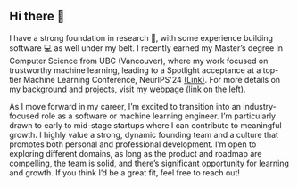 ## Hi there 👋

I have a strong foundation in research 🧪, with some experience building software 💻 as well under my belt. I recently earned my Master’s degree in Computer Science from UBC (Vancouver), where my work  focused on trustworthy machine learning, leading to a Spotlight acceptance at a top-tier Machine Learning Conference, NeurIPS'24 [(Link)](https://nips.cc/virtual/2024/poster/95529). For more details on my background and projects, visit my webpage (link on the left).

As I move forward in my career, I’m excited to transition into an industry-focused role as a software or machine learning engineer. I’m particularly drawn to early to mid-stage startups where I can contribute to meaningful growth. I highly value a strong, dynamic founding team and a culture that promotes both personal and professional development. I’m open to exploring different domains, as long as the product and roadmap are compelling, the team is solid, and there’s significant opportunity for learning and growth. If you think I’d be a great fit, feel free to reach out!

<!--## &#x1f4c8; Check out some of my GitHub Stats

<p float="left">
  <img align="center" src="https://github-readme-stats.vercel.app/api/top-langs/?username=greninja&hide=makefile,matlab,java,shell,javascript,css,dockerfile,c%2B%2B,c%23,c,tex,labview" />
  <img align="center" src="https://github-readme-stats.vercel.app/api?username=greninja&show_icons=true&line_height=27&count_private=true&title_color=ffffff&text_color=c9cacc&icon_color=2bbc8a&bg_color=1d1f21" />
</p>-->

<!--
**greninja/greninja** is a ✨ _special_ ✨ repository because its `README.md` (this file) appears on your GitHub profile.

Here are some ideas to get you started:

- 🔭 I’m currently working on ...
- 🌱 I’m currently learning ...
- 👯 I’m looking to collaborate on ...
- 🤔 I’m looking for help with ...
- 💬 Ask me about ...
- 📫 How to reach me: ...
- 😄 Pronouns: ...
- ⚡ Fun fact: ...
-->
